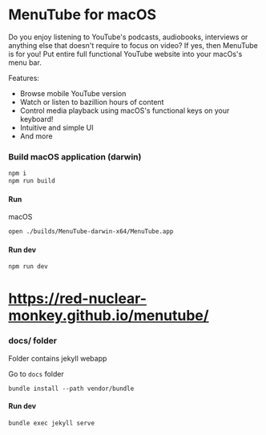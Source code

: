 # MenuTube for macOS

Do you enjoy listening to YouTube's podcasts, audiobooks, interviews or anything else that doesn't require to focus on video? If yes, then MenuTube is for you! Put entire full functional YouTube website into your macOs's menu bar.
 
 Features:
 - Browse mobile YouTube version
 - Watch or listen to bazillion hours of content
 - Control media playback using macOS's functional keys on your keyboard!
 - Intuitive and simple UI
 - And more

### Build macOS application (darwin)

```bash
npm i
npm run build
```

#### Run

macOS

```bash
open ./builds/MenuTube-darwin-x64/MenuTube.app
```

#### Run dev

```bash
npm run dev
```

# https://red-nuclear-monkey.github.io/menutube/

### docs/ folder
 
Folder contains jekyll webapp


Go to `docs` folder

```
bundle install --path vendor/bundle
```

#### Run dev

```
bundle exec jekyll serve
```
